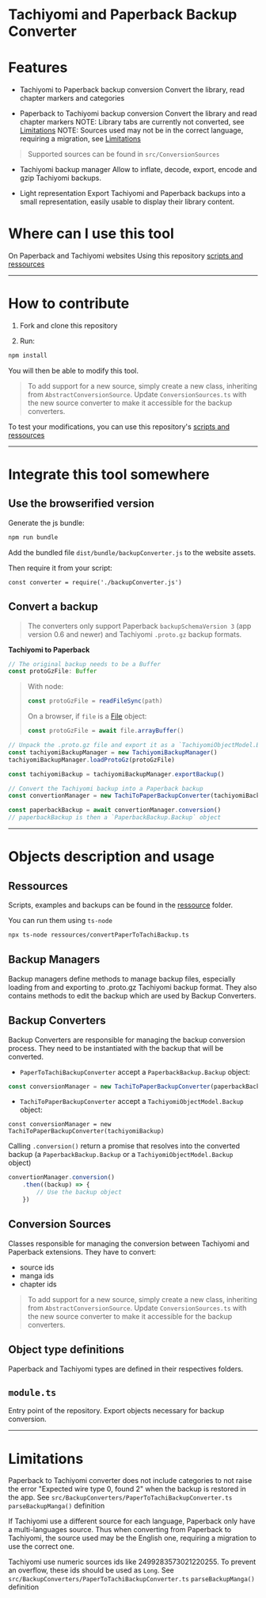 # Tachiyomi and Paperback Backup Converter

# Features

* Tachiyomi to Paperback backup conversion
    Convert the library, read chapter markers and categories

* Paperback to Tachiyomi backup conversion
    Convert the library and read chapter markers
    NOTE: Library tabs are currently not converted, see [Limitations](#limitations)
    NOTE: Sources used may not be in the correct language, requiring a migration, see [Limitations](#limitations)

> Supported sources can be found in `src/ConversionSources`

* Tachiyomi backup manager
    Allow to inflate, decode, export, encode and gzip Tachiyomi backups.

* Light representation
    Export Tachiyomi and Paperback backups into a small representation, easily usable to display their library content.

# Where can I use this tool
On Paperback and Tachiyomi websites
Using this repository [scripts and ressources](#ressources)

---

# How to contribute

1. Fork and clone this repository

1. Run:
```bash
npm install
```

You will then be able to modify this tool.

> To add support for a new source, simply create a new class, inheriting from `AbstractConversionSource`.
> Update `ConversionSources.ts` with the new source converter to make it accessible for the backup converters.

To test your modifications, you can use this repository's [scripts and ressources](#ressources)

---

# Integrate this tool somewhere

## Use the browserified version

Generate the js bundle:
```bash
npm run bundle
```

Add the bundled file `dist/bundle/backupConverter.js` to the website assets.

Then require it from your script:
```vue
const converter = require('./backupConverter.js')
```

## Convert a backup
> The converters only support Paperback `backupSchemaVersion 3` (app version 0.6 and newer) and Tachiyomi `.proto.gz` backup formats.

**Tachiyomi to Paperback**
```typescript
// The original backup needs to be a Buffer
const protoGzFile: Buffer
```
> With node:
> ```typescript
> const protoGzFile = readFileSync(path)
> ```
> On a browser, if `file` is a [File](https://developer.mozilla.org/en-US/docs/Web/API/File) object:
> ```js
> const protoGzFile = await file.arrayBuffer()
> ```

```typescript
// Unpack the .proto.gz file and export it as a `TachiyomiObjectModel.Backup` object
const tachiyomiBackupManager = new TachiyomiBackupManager()
tachiyomiBackupManager.loadProtoGz(protoGzFile)

const tachiyomiBackup = tachiyomiBackupManager.exportBackup()

// Convert the Tachiyomi backup into a Paperback backup
const convertionManager = new TachiToPaperBackupConverter(tachiyomiBackup)

const paperbackBackup = await convertionManager.conversion()
// paperbackBackup is then a `PaperbackBackup.Backup` object
```

---

# Objects description and usage

## Ressources
Scripts, examples and backups can be found in the [ressource](ressource/) folder.

You can run them using `ts-node`
```bash
npx ts-node ressources/convertPaperToTachiBackup.ts 
```

## Backup Managers
Backup managers define methods to manage backup files, especially loading from and exporting to .proto.gz Tachiyomi backup format.
They also contains methods to edit the backup which are used by Backup Converters.

## Backup Converters
Backup Converters are responsible for managing the backup conversion process.
They need to be instantiated with the backup that will be converted.

* `PaperToTachiBackupConverter` accept a `PaperbackBackup.Backup` object:

```typescript
const conversionManager = new TachiToPaperBackupConverter(paperbackBackup)
```

* `TachiToPaperBackupConverter` accept a `TachiyomiObjectModel.Backup` object:

```
const conversionManager = new TachiToPaperBackupConverter(tachiyomiBackup)
```

Calling `.conversion()` return a promise that resolves into the converted backup (a `PaperbackBackup.Backup` or a `TachiyomiObjectModel.Backup` object)

```typescript
convertionManager.conversion()
    .then((backup) => {
        // Use the backup object
    })
```

## Conversion Sources
Classes responsible for managing the conversion between Tachiyomi and Paperback extensions.
They have to convert:
 - source ids
 - manga ids
 - chapter ids

> To add support for a new source, simply create a new class, inheriting from `AbstractConversionSource`.
> Update `ConversionSources.ts` with the new source converter to make it accessible for the backup converters.

## Object type definitions
Paperback and Tachiyomi types are defined in their respectives folders.

## `module.ts`
Entry point of the repository. Export objects necessary for backup conversion.

---

# Limitations

Paperback to Tachiyomi converter does not include categories to not raise the error "Expected wire type 0, found 2" when the backup is restored in the app. 
See `src/BackupConverters/PaperToTachiBackupConverter.ts` `parseBackupManga()` definition

If Tachiyomi use a different source for each language, Paperback only have a multi-languages source. Thus when converting from Paperback to Tachiyomi, the source used may be the English one, requiring a migration to use the correct one.

Tachiyomi use numeric sources ids like 2499283573021220255. To prevent an overflow, these ids should be used as `Long`.
See `src/BackupConverters/PaperToTachiBackupConverter.ts` `parseBackupManga()` definition